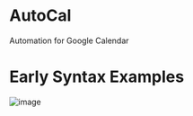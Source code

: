 # AutoCal
Automation for Google Calendar

# Early Syntax Examples

![image](https://github.com/Selyss/AutoCal/assets/99344963/1e14dd8b-b78a-493a-a0db-fbe253a3bf80)
